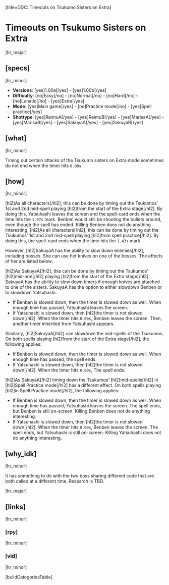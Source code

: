 [title=DDC: Timeouts on Tsukumo Sisters on Extra]
# Timeouts on Tsukumo Sisters on Extra
[hr_major]

## [specs]
[hr_minor]

* **Versions**: [yes]1.00a[/yes] - [yes]1.00b[/yes]
* **Difficulty**: [no]Easy[/no] - [no]Normal[/no] - [no]Hard[/no] - [no]Lunatic[/no] - [yes]Extra[/yes]
* **Mode**: [yes]Main game[/yes] -  [no]Practice mode[/no] - [yes]Spell practice[/yes]
* **Shottype**: [yes]ReimuA[/yes] - [yes]ReimuB[/yes] - [yes]MarisaA[/yes] - [yes]MarisaB[/yes] - [yes]SakuyaA[/yes] - [yes]SakuyaB[/yes]

## [what]
[hr_minor]

Timing out certain attacks of the Tsukumo sisters on Extra mode sometimes do not end when the timer hits ``0.00s``.

## [how]
[hr_minor]

[hl2]As all characters[/hl2], this can be done by timing out the Tsukumos' 1st and 2nd mid-spell playing [hl2]from the start of the Extra stage[/hl2]. By doing this, Yatsuhashi leaves the screen and the spell-card ends when the time hits the ``1.97s`` mark. Benben would still be shooting the bullets around, even though the spell has ended. Killing Benben does not do anything interesting.
[hl2]As all characters[/hl2], this can be done by timing out the Tsukumos' 1st and 2nd mid-spell playing [hl2]from spell practice[/hl2]. By doing this, the spell-card ends when the time hits the ``1.43s`` mark.

However, [hl2]SakuyaA has the ability to slow down enemies[/hl2], including bosses. She can use her knives on one of the bosses. The effects of her are listed below:

[hl2]As SakuyaA[/hl2], this can be done by timing out the Tsukumos' [hl2]mid-non[/hl2] playing [hl2]from the start of the Extra stage[/hl2]. SakuyaA has the ability to slow down timers if enough knives are attached to one of the sisters. SakuyaA has the option to either slowdown Benben or to slowdown Yatsuhashi.
+ If Benben is slowed down, then the timer is slowed down as well. When enough time has passed, Yatsuhashi leaves the screen.
+ If Yatsuhashi is slowed down, then [hl2]the timer is not slowed down[/hl2]. When the timer hits ``0.00s``, Benben leaves the screen. Then, another timer inherited from Yatsuhashi appears.

Similarly, [hl2]SakuyaA[/hl2] can slowdown the mid-spells of the Tsukumos. On both spells playing [hl2]from the start of the Extra stage[/hl2], the following applies:
+ If Benben is slowed down, then the timer is slowed down as well. When enough time has passed, the spell ends.
+ If Yatsuhashi is slowed down, then [hl2]the timer is not slowed down[/hl2]. When the timer hits ``0.00s``, The spell ends.

[hl2]As SakuyaA[/hl2] timing down the Tsukumos' [hl2]mid-spells[/hl2] in [hl2]Spell Practice mode[/hl2] has a different effect. On both spells playing [hl2]in Spell Practice mode[/hl2], the following applies:
+ If Benben is slowed down, then the timer is slowed down as well. When enough time has passed, Yatsuhashi leaves the screen. The spell ends, but Benben is still on-screen. Killing Benben does not do anything interesting.
+ If Yatsuhashi is slowed down, then [hl2]the timer is not slowed down[/hl2]. When the timer hits ``0.00s``, Benben leaves the screen. The spell ends, but Yatsuhashi is still on-screen. Killing Yatsuhashi does not do anything interesting.



## [why_idk]
[hr_minor]

It has something to do with the two boss sharing different code that are both called at a different time.
Research is TBD.

[hr_major]
## [links]
[hr_minor]
### [rpy]
[hr_minor]
### [vid]
[hr_minor]

[buildCategoriesTable]